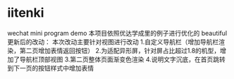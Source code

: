 # iitenki
wechat mini program demo
本项目依照优达学成里的例子进行优化的
beautiful更新后的改动：
本次改动主要针对视图进行改动
1.自定义导航栏（增加导航栏渲染，第二页增加表情返回按钮）
2.为适配异形屏，针对屏占比超过1.8的机型，增加了导航栏顶部视图
3.第二页整体页面渐变色渲染
4.说明文字沉底，在首页跳转到下一页的按钮样式中增加表情
